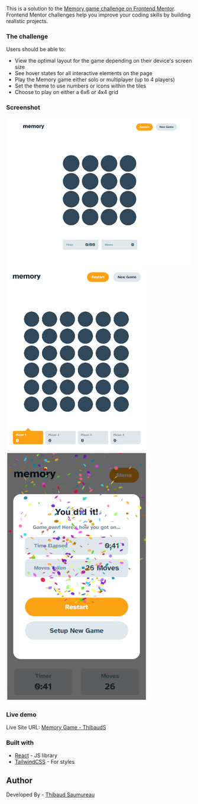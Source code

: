 This is a solution to the [Memory game challenge on Frontend Mentor](https://www.frontendmentor.io/challenges/memory-game-vse4WFPvM). Frontend Mentor challenges help you improve your coding skills by building realistic projects. 

### The challenge

Users should be able to:

- View the optimal layout for the game depending on their device's screen size
- See hover states for all interactive elements on the page
- Play the Memory game either solo or multiplayer (up to 4 players)
- Set the theme to use numbers or icons within the tiles
- Choose to play on either a 6x6 or 4x4 grid

### Screenshot

![](screenshots/memories_small.png)
![](screenshots/memories_multi_large.png)
![](screenshots/memories_phone_gameover.png)

### Live demo

Live Site URL: [Memory Game - ThibaudS](https://memory-game-thibauds.vercel.app/)

### Built with

- [React](https://reactjs.org/) - JS library
- [TailwindCSS](https://styled-components.com/) - For styles

## Author

Developed By  - [Thibaud Saumureau](https://portfolio-thibauds.vercel.app/)

